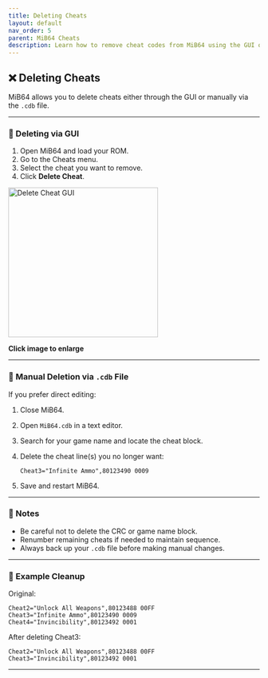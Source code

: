 ```yaml
---
title: Deleting Cheats
layout: default
nav_order: 5
parent: MiB64 Cheats
description: Learn how to remove cheat codes from MiB64 using the GUI or manually.
---
```



## ❌ <a name="deleting-cheats">Deleting Cheats</a>

MiB64 allows you to delete cheats either through the GUI or manually via the `.cdb` file.

---

### 🧪 Deleting via GUI

1. Open MiB64 and load your ROM.
2. Go to the Cheats menu.
3. Select the cheat you want to remove.
4. Click **Delete Cheat**.

<a href="./cheats/assets/images/01/Del21.png" target="_blank">
  <img src="./cheats/assets/images/01/Del21-255x300.png" alt="Delete Cheat GUI" width="300" />
</a>
<p class="has-text-align-center"><strong>Click image to enlarge</strong></p>
<!-- ClauseEcho: Del21 Interactive Image -->

---

### 🧾 Manual Deletion via `.cdb` File

If you prefer direct editing:

1. Close MiB64.
2. Open `MiB64.cdb` in a text editor.
3. Search for your game name and locate the cheat block.
4. Delete the cheat line(s) you no longer want:
   ```text
   Cheat3="Infinite Ammo",80123490 0009
   ```

5. Save and restart MiB64.

---

### 🧠 Notes

- Be careful not to delete the CRC or game name block.
- Renumber remaining cheats if needed to maintain sequence.
- Always back up your `.cdb` file before making manual changes.

---

### 🧷 Example Cleanup

Original:
```text
Cheat2="Unlock All Weapons",80123488 00FF
Cheat3="Infinite Ammo",80123490 0009
Cheat4="Invincibility",80123492 0001
```

After deleting Cheat3:
```text
Cheat2="Unlock All Weapons",80123488 00FF
Cheat3="Invincibility",80123492 0001
```

---

<!-- ClauseLock: Deleting Cheats Section Echoed -->
